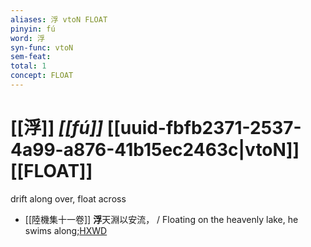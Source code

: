 ```yaml
---
aliases: 浮 vtoN FLOAT
pinyin: fú
word: 浮
syn-func: vtoN
sem-feat: 
total: 1
concept: FLOAT 
---
```

# [[浮]] *[[fú]]*  [[uuid-fbfb2371-2537-4a99-a876-41b15ec2463c|vtoN]] [[FLOAT]]
drift along over, float across
 - [[陸機集十一卷]] **浮**天淵以安流， / Floating on the heavenly lake, he swims along;[HXWD](https://hxwd.org/textview.html?location=CH2b1575_CHANT_001-3a.12)